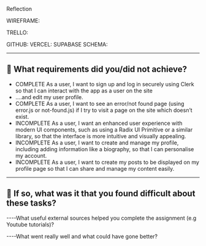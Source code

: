 Reflection

WIREFRAME:

TRELLO:

GITHUB:
VERCEL:
SUPABASE SCHEMA:

---

## 🎯 What requirements did you/did not achieve?

- COMPLETE As a user, I want to sign up and log in securely using Clerk so that I can interact with the app as a user on the site
- ....and edit my user profile.
- COMPLETE As a user, I want to see an error/not found page (using error.js or not-found.js) if I try to visit a page on the site which doesn’t exist.
- INCOMPLETE As a user, I want an enhanced user experience with modern UI components, such as using a Radix UI Primitive or a similar library, so that the interface is more intuitive and visually appealing.
- INCOMPLETE As a user, I want to create and manage my profile, including adding information like a biography, so that I can personalise my account.
- INCOMPLETE As a user, I want to create my posts to be displayed on my profile page so that I can share and manage my content easily.

---

## 🎯 If so, what was it that you found difficult about these tasks?

----What useful external sources helped you complete the assignment (e.g Youtube tutorials)?

----What went really well and what could have gone better?


